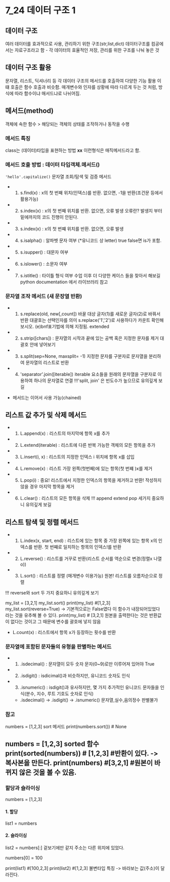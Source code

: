 # 7_24 데이터 구조 1
## 데이터 구조
여러 데이터를 효과적으로 사용, 관리하기 위한 구조(str,list,dict)
데이터구조를 컴공에서는 자료구조라고 함 - 각 데이터의 효율적인 저장, 관리를 위한 구조를 나눠 놓은 것
## 데이터 구조 활용
문자열, 리스트, 딕셔너리 등 각 데이터 구조의 메서드를 호출하여 다양한 기능 활용 이떄 호출은 함수 호출과 비슷함. 
매개변수와 인자를 상황에 따라 다르게 두는 것 처럼,  방식에 따라 함수이냐 매서드냐로 나뉘어짐.
## 메서드(method)
객체에 속한 함수 > 해당되는 객체의 상태를 조작하거나 동작을 수행
### 메서드 특징 
class는 (데이터)타입을 표현하는 방법
__xx__ 이런형식은 매직메서드라고 함.
### 메서드 호출 방법 : 데이터 타입객체.메서드()
```'hello'.capitalize()```
문자열 조회/탐색 및 검증 메서드
- 1. s.find(x) : x의 첫 번째 위치(인덱스)를 반환. 없으면, -1을 반환(조건문 등에서 활용가능)
- 2. s.index(x) : x의 첫 번째 위치를 반환. 없으면, 오류 발생 오류란? 발생지  부터 밑에까지의 코드 진행이 안된다. 
- 3. s.index(x) : x의 첫 번쨰 위치를 반환. 없으면, 오류 발생
- 4. s.isalpha() : 알파벳 문자 여부 (*유니코드 상 letter) true false면 is가 포함.
- 5. s.isupper() : 대문자 여부
- 6. s.islower() : 소문자 여부
- 7. s.istitle() : 타이틀 형식 여부
수업 이후 더 다양한 케이스 들을 찾아서 해보길
python documentation 에서 라이브러리 참고
### 문자열 조작 메서드 (새 문장열 반환)
- 1. s.replace(old, new[,count]) 바꿀 대상 글자(1)를 새로운 글자(2)로 바꿔서 반환 대괄호는 선택인자를 의미 s.replace('1','2')로 사용하다가 카운트 확인해보시오.
(e)bnf표기법에 의해 지정됨. extended
- 2. s.strip([chars]) : 문자열의 시작과 끝에 있는 공백 혹은 지정한 문자를 제거
대괄호 안에 넣어보기
- 3. s.split(sep=None, maxsplit= -1) 지정한 문자를 구분자로 문자열을 분리하여 문자열의 리스트로 반환
- 4. 'separator'.join([iterable]) iterable 요소들을 원래의 문자열을 구분자로 이용하여 하나의 문자열로 연결
!!!'split, join' 은 빈도수가 높으므로 유의깊게 보길
* 메서드는 이어서 사용 가능(chained)
## 리스트 값 추가 및 삭제 메서드
- 1. L.append(x) : 리스트의 마지막에 항목 x를 추가
- 2. L.extend(iterable) : 리스트에 다른 반복 가능한 객체의 모든 항목을 추가
- 3. L.insert(i, x) : 리스트의 지정한 인덱스 i 위치에 항목 x를 삽입 
- 4. L.remove(x) : 리스트 가장 왼쪽(첫번째)에 있는 항목(첫 번쨰 )x를 제거 
- 5. L.pop(i) : 중요! 리스트에서 지정한 인덱스의 항목을 제거하고 반환! 작성하지 않을 경우 마지막 항목을 제거 
- 6. L.clear() : 리스트의 모든 항목을 삭제
!!! append extend pop 세가지 중요하니 유의깊게 보길
## 리스트 탐색 및 정렬 메서드
- 1. L.index(x, start, end) : 리스트에 있는 항목 중 가장 왼쪽에 있는 항목 x의 인덱스를 반환. 첫 번쨰로 일치하는 항목의 인덱스!를 반환
- 2. L.reverse() : 리스트를 거꾸로 반환(리스트 순서를 역순으로 변경(정렬x 나열o))
- 3. L.sort() : 리스트를 정렬 (매개변수 이용가능) 원본! 리스트를 오름차순으로 정렬

!!! reverse와 sort 두 가지 중요하니 유의깊게 보기

my_list = [3,2,1]
my_list.sort()
print(my_list) #[1,2,3]
my_list.sort(reverse=True)  -> 기본적으로는 False였다 이 함수가 내장되어있었다 라는 것을 유추해 볼 수 있다.
print(my_list) # [3,2,1]
원본을 출력한다는 것은 반환값이 없다는 것이고 그 때문에 변수를 괄호에 넣지 않음
- L.count(x) :  리스트에서 항목 x가 등장하는 횟수를 반환
### 문자열에 포함된 문자들의 유형을 판별하는 메서드
- 1. .isdecimal() : 문자열이 모두 숫자 문자(0~9)로만 이루어져 있어야 True
- 2. .isdigit() : isdicimal()과 비슷하지만, 유니코드 숫자도 인식
- 3. .isnumeric() : isdigit()과 유사하지만, 몇 가지 추가적인 유니코드 문자들을 인식(분수, 지수, 루트 기호도 숫자로 인식)
  - .isdecimal() -> .isdigit() -> .isnumeric() 문자열,실수,음의정수 판별불가

### 참고
numbers = [1,2,3]
sort 메서드
print(numbers.sort()) # None

numbers = [1,2,3]
sorted 함수
print(sorted(numbers)) # [1,2,3] #반환이 있다. -> 복사본을 만든다.
print(numbers) #[3,2,1] #원본이 바뀌지 않은 것을 볼 수 있음. 
----
### 할당과 슬라이싱
numbers = [1,2,3]

#### 1. 할당
list1 = numbers

#### 2. 슬라이싱
list2 = numbers[:]  겉보기에만 같지 주소는 다른 위치에 있었다.

numbers[0] = 100

print(list1) #[100,2,3]
print(list2) #[1,2,3]
불변타입 특징 -> 바라보는 값(주소)이 달라진다. 